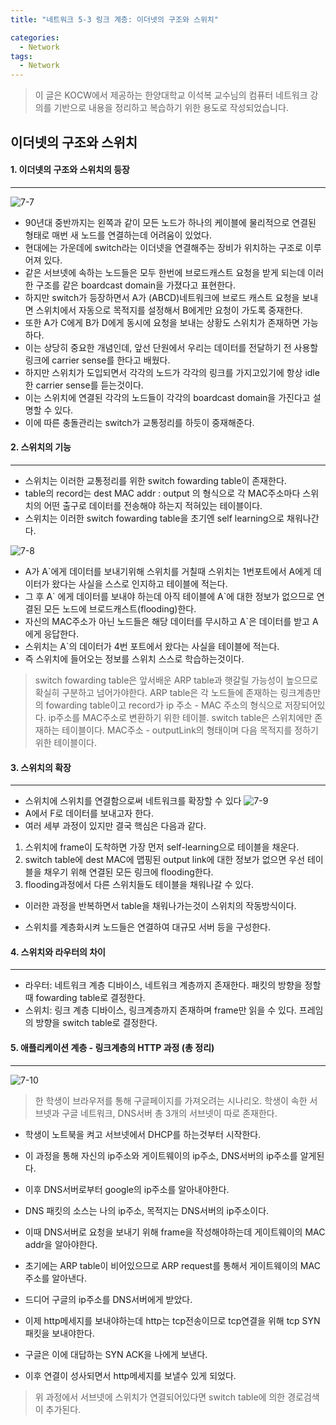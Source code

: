 ```yaml
---
title: "네트워크 5-3 링크 계층: 이더넷의 구조와 스위치"

categories:
  - Network
tags:
  - Network
---
```


> 이 글은 KOCW에서 제공하는 한양대학교 이석복 교수님의 컴퓨터 네트워크 강의를 기반으로 내용을 정리하고 복습하기 위한 용도로 작성되었습니다.

## 이더넷의 구조와 스위치

#### 1. 이더넷의 구조와 스위치의 등장

---

![7-7](https://github.com/mjh851819/mjh851819.github.io/assets/70308520/ae1fb5c2-97ae-431c-beb7-7a0fe230b780)

- 90년대 중반까지는 왼쪽과 같이 모든 노드가 하나의 케이블에 물리적으로 연결된 형태로 매번 새 노드를 연결하는데 어려움이 있었다.
- 현대에는 가운데에 switch라는 이더넷을 연결해주는 장비가 위치하는 구조로 이루어져 있다.
- 같은 서브넷에 속하는 노드들은 모두 한번에 브로드캐스트 요청을 받게 되는데 이러한 구조를 같은 boardcast domain을 가졌다고 표현한다.
- 하지만 switch가 등장하면서 A가 (ABCD)네트워크에 브로드 캐스트 요청을 보내면 스위치에서 자동으로 목적지를 설정해서 B에게만 요청이 가도록 중재한다.
- 또한 A가 C에게 B가 D에게 동시에 요청을 보내는 상황도 스위치가 존재하면 가능하다.
- 이는 상당히 중요한 개념인데, 앞선 단원에서 우리는 데이터를 전달하기 전 사용할 링크에 carrier sense를 한다고 배웠다.
- 하지만 스위치가 도입되면서 각각의 노드가 각각의 링크를 가지고있기에 항상 idle한 carrier sense를 듣는것이다.
- 이는 스위치에 연결된 각각의 노드들이 각각의 boardcast domain을 가진다고 설명할 수 있다.
- 이에 따른 충돌관리는 switch가 교통정리를 하듯이 중재해준다.

#### 2. 스위치의 기능

---

- 스위치는 이러한 교통정리를 위한 switch fowarding table이 존재한다.
- table의 record는 dest MAC addr : output 의 형식으로 각 MAC주소마다 스위치의 어떤 출구로 데이터를 전송해야 하는지 적혀있는 테이블이다.
- 스위치는 이러한 switch fowarding table을 초기엔 self learning으로 채워나간다.

![7-8](https://github.com/mjh851819/mjh851819.github.io/assets/70308520/aeb9dc1f-9295-4e30-af02-935be060aef4)

- A가 A`에게 데이터를 보내기위해 스위치를 거칠때 스위치는 1번포트에서 A에게 데이터가 왔다는 사실을 스스로 인지하고 테이블에 적는다.
- 그 후 A\` 에게 데이터를 보내야 하는데 아직 테이블에 A`에 대한 정보가 없으므로 연결된 모든 노드에 브로드캐스트(flooding)한다.
- 자신의 MAC주소가 아닌 노드들은 해당 데이터를 무시하고 A`은 데이터를 받고 A에게 응답한다.
- 스위치는 A`의 데이터가 4번 포트에서 왔다는 사실을 테이블에 적는다.
- 즉 스위치에 들어오는 정보를 스위치 스스로 학습하는것이다.

> switch fowarding table은 앞서배운 ARP table과 햇갈릴 가능성이 높으므로 확실히 구분하고 넘어가야한다.
> ARP table은 각 노드들에 존재하는 링크계층만의 fowarding table이고 record가 ip 주소 - MAC 주소의 형식으로 저장되어있다. ip주소를 MAC주소로 변환하기 위한 테이블.
> switch table은 스위치에만 존재하는 테이블이다. MAC주소 - outputLink의 형태이며 다음 목적지를 정하기 위한 테이블이다.

#### 3. 스위치의 확장

---

- 스위치에 스위치를 연결함으로써 네트워크를 확장할 수 있다
  ![7-9](https://github.com/mjh851819/mjh851819.github.io/assets/70308520/494d3051-9d43-4c02-ad51-5dfe7e51d4e1)
- A에서 F로 데이터를 보내고자 한다.
- 여러 세부 과정이 있지만 결국 핵심은 다음과 같다.

1. 스위치에 frame이 도착하면 가장 먼저 self-learning으로 테이블을 채운다.
2. switch table에 dest MAC에 맵핑된 output link에 대한 정보가 없으면 우선 테이블을 채우기 위해 연결된 모든 링크에 flooding한다.
3. flooding과정에서 다른 스위치들도 테이블을 채워나갈 수 있다.

- 이러한 과정을 반복하면서 table을 채워나가는것이 스위치의 작동방식이다.

- 스위치를 계층화시켜 노드들은 연결하여 대규모 서버 등을 구성한다.

#### 4. 스위치와 라우터의 차이

---

- 라우터: 네트워크 계층 디바이스, 네트워크 계층까지 존재한다. 패킷의 방향을 정할때 fowarding table로 결정한다.
- 스위치: 링크 계층 디바이스, 링크계층까지 존재하며 frame만 읽을 수 있다. 프레임의 방향을 switch table로 결정한다.

#### 5. 애플리케이션 계층 - 링크계층의 HTTP 과정 (총 정리)

---

![7-10](https://github.com/mjh851819/mjh851819.github.io/assets/70308520/6b5361d9-02a2-4dfb-8d7a-ed0d14f46987)

> 한 학생이 브라우저를 통해 구글페이지를 가져오려는 시나리오.
> 학생이 속한 서브넷과 구글 네트워크, DNS서버 총 3개의 서브넷이 따로 존재한다.

- 학생이 노트북을 켜고 서브넷에서 DHCP를 하는것부터 시작한다.
- 이 과정을 통해 자신의 ip주소와 게이트웨이의 ip주소, DNS서버의 ip주소를 알게된다.

- 이후 DNS서버로부터 google의 ip주소를 알아내야한다.
- DNS 패킷의 소스는 나의 ip주소, 목적지는 DNS서버의 ip주소이다.
- 이때 DNS서버로 요청을 보내기 위해 frame을 작성해야하는데 게이트웨이의 MAC addr을 알아야한다.
- 초기에는 ARP table이 비어있으므로 ARP request를 통해서 게이트웨이의 MAC주소를 알아낸다.

- 드디어 구글의 ip주소를 DNS서버에게 받았다.
- 이제 http메세지를 보내야하는데 http는 tcp전송이므로 tcp연결을 위해 tcp SYN 패킷을 보내야한다.
- 구글은 이에 대답하는 SYN ACK을 나에게 보낸다.
- 이후 연결이 성사되면서 http메세지를 보낼수 있게 되었다.

> 위 과정에서 서브넷에 스위치가 연결되어있다면 switch table에 의한 경로검색이 추가된다.
